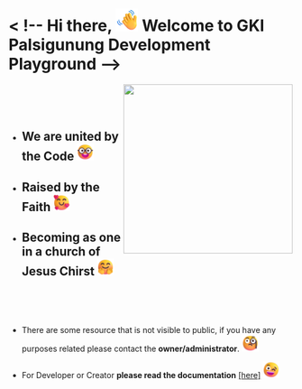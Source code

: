 <!-- ## Hi there 👋 -->

<h1 align="left">< !-- Hi there, <img src="./emoji/wave.png" width="40" height="40"/> Welcome to GKI Palsigunung Development Playground --></h1>
<img align="right" width="300em" height="300em" src="https://raw.githubusercontent.com/robertomarkus/robertomarkus/main/markrothink.gif?raw=true"/>
<br><br><br>

- <h2>We are united by the Code <img src="./emoji/colaboration.png" width="30" height="30"/></h2>

- <h2>Raised by the Faith <img src="./emoji/love.png" width="30" height="30"/></h2>

- <h2>Becoming as one in a church of Jesus Chirst <img src="./emoji/welcome.png" width="30" height="30"/></h2>


<br><br><br>
- There are some resource that is not visible to public, if you have any purposes related please contact the **owner/administrator**. <img src="./emoji/monocle.png" width="30" height="30"/>

- For Developer or Creator **please read the documentation** <a href="https://app.gitbook.com/invite/cQ6kUyMFyAa37O8p4fQd/ieLD0WhEqiATbkav319g" target="_blank">[here]</a>  <img src="./emoji/winking.png" width="30" height="30"/>



